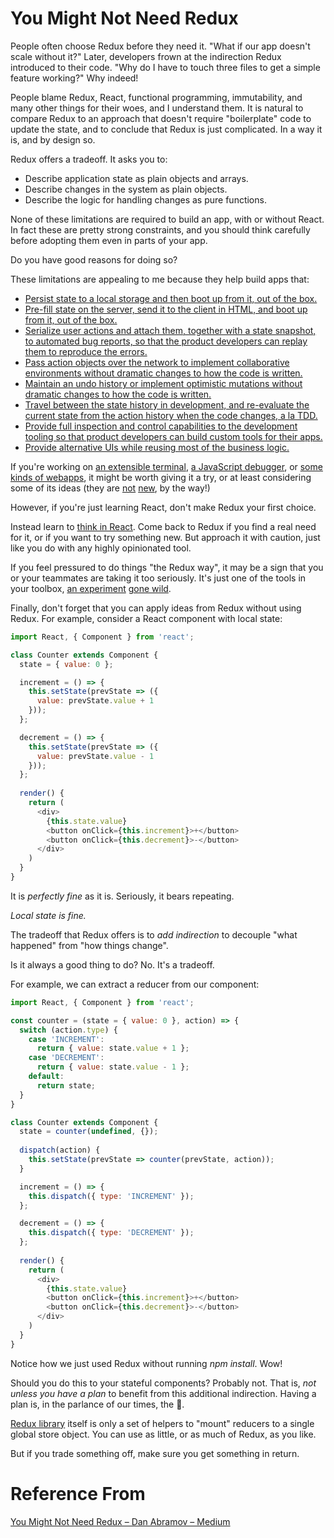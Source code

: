 # You Might Not Need Redux

People often choose Redux before they need it. 
"What if our app doesn't scale without it?"
Later, developers frown at the indirection Redux introduced to their code.
"Why do I have to touch three files to get a simple feature working?"
Why indeed!

People blame Redux, React, functional programming, immutability, and many other things for their woes, and I understand them.
It is natural to compare Redux to an approach that doesn't require "boilerplate" code to update the state, and to conclude that Redux is just complicated.
In a way it is, and by design so.

Redux offers a tradeoff.
It asks you to:

- Describe application state as plain objects and arrays.
- Describe changes in the system as plain objects.
- Describe the logic for handling changes as pure functions.

None of these limitations are required to build an app, with or without React.
In fact these are pretty strong constraints, and you should think carefully before adopting them even in parts of your app.

Do you have good reasons for doing so?

These limitations are appealing to me because they help build apps that:

- [Persist state to a local storage and then boot up from it, out of the box.](https://egghead.io/lessons/javascript-redux-persisting-the-state-to-the-local-storage?course=building-react-applications-with-idiomatic-redux)
- [Pre-fill state on the server, send it to the client in HTML, and boot up from it, out of the box.](http://redux.js.org/docs/recipes/ServerRendering.html)
- [Serialize user actions and attach them, together with a state snapshot, to automated bug reports, so that the product developers can replay them to reproduce the errors.](https://github.com/dtschust/redux-bug-reporter)
- [Pass action objects over the network to implement collaborative environments without dramatic changes to how the code is written.](https://github.com/philholden/redux-swarmlog)
- [Maintain an undo history or implement optimistic mutations without dramatic changes to how the code is written.](http://redux.js.org/docs/recipes/ImplementingUndoHistory.html)
- [Travel between the state history in development, and re-evaluate the current state from the action history when the code changes, a la TDD.](https://github.com/gaearon/redux-devtools)
- [Provide full inspection and control capabilities to the development tooling so that product developers can build custom tools for their apps.](https://github.com/gaearon/redux-devtools)
- [Provide alternative UIs while reusing most of the business logic.](https://youtu.be/gvVpSezT5_M?t=11m51s)

If you're working on [an extensible terminal](https://hyperterm.org/),
[a JavaScript debugger](https://hacks.mozilla.org/2016/09/introducing-debugger-html/),
or [some kinds of webapps](https://twitter.com/necolas/status/727538799966715904),
it might be worth giving it a try, or at least considering some of its ideas (they are [not](https://github.com/evancz/elm-architecture-tutorial) [new](https://github.com/omcljs/om), by the way!)

However, if you're just learning React, don't make Redux your first choice.

Instead learn to [think in React](https://facebook.github.io/react/docs/thinking-in-react.html).
Come back to Redux if you find a real need for it, or if you want to try something new. But approach it with caution, just like you do with any highly opinionated tool.

If you feel pressured to do things "the Redux way", it may be a sign that you or your teammates are taking it too seriously.
It's just one of the tools in your toolbox, [an experiment](https://www.youtube.com/watch?v=xsSnOQynTHs) [gone wild](https://www.youtube.com/watch?v=uvAXVMwHJXU).

Finally, don't forget that you can apply ideas from Redux without using Redux. For example, consider a React component with local state:

```javascript
import React, { Component } from 'react';

class Counter extends Component {
  state = { value: 0 };

  increment = () => {
    this.setState(prevState => ({
      value: prevState.value + 1
    }));
  };

  decrement = () => {
    this.setState(prevState => ({
      value: prevState.value - 1
    }));
  };
  
  render() {
    return (
      <div>
        {this.state.value}
        <button onClick={this.increment}>+</button>
        <button onClick={this.decrement}>-</button>
      </div>
    )
  }
}
```

It is *perfectly fine* as it is. Seriously, it bears repeating.

*Local state is fine.*

The tradeoff that Redux offers is to *add indirection* to decouple "what happened" from "how things change".

Is it always a good thing to do? No. It's a tradeoff.

For example, we can extract a reducer from our component:

```javascript
import React, { Component } from 'react';

const counter = (state = { value: 0 }, action) => {
  switch (action.type) {
    case 'INCREMENT':
      return { value: state.value + 1 };
    case 'DECREMENT':
      return { value: state.value - 1 };
    default:
      return state;
  }
}

class Counter extends Component {
  state = counter(undefined, {});
  
  dispatch(action) {
    this.setState(prevState => counter(prevState, action));
  }

  increment = () => {
    this.dispatch({ type: 'INCREMENT' });
  };

  decrement = () => {
    this.dispatch({ type: 'DECREMENT' });
  };
  
  render() {
    return (
      <div>
        {this.state.value}
        <button onClick={this.increment}>+</button>
        <button onClick={this.decrement}>-</button>
      </div>
    )
  }
}
```

Notice how we just used Redux without running *npm install*. Wow!

Should you do this to your stateful components? Probably not. That is, *not unless you have a plan* to benefit from this additional indirection.
Having a plan is, in the parlance of our times, the 🔑.

[Redux library](http://redux.js.org/) itself is only a set of helpers to "mount" reducers to a single global store object. You can use as little, or as much of Redux, as you like.

But if you trade something off, make sure you get something in return.

# Reference From

[You Might Not Need Redux – Dan Abramov – Medium](https://medium.com/@dan_abramov/you-might-not-need-redux-be46360cf367)